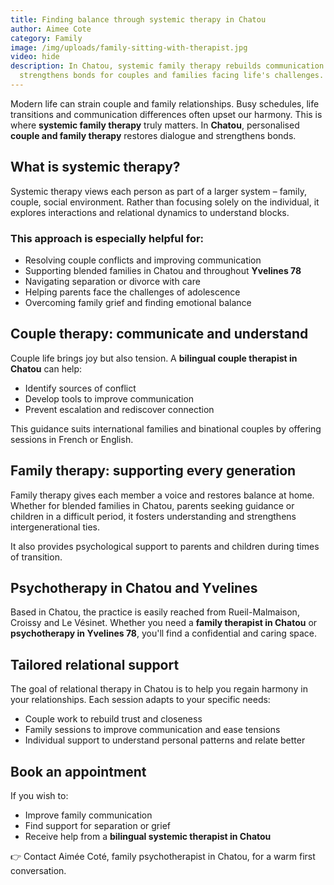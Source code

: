 ```yaml
---
title: Finding balance through systemic therapy in Chatou
author: Aimee Cote
category: Family
image: /img/uploads/family-sitting-with-therapist.jpg
video: hide
description: In Chatou, systemic family therapy rebuilds communication and
  strengthens bonds for couples and families facing life's challenges.
---
```


<p>Modern life can strain couple and family relationships. Busy schedules, life transitions and communication differences often upset our harmony. This is where <strong>systemic family therapy</strong> truly matters. In <strong>Chatou</strong>, personalised <strong>couple and family therapy</strong> restores dialogue and strengthens bonds.</p>

<h2>What is systemic therapy?</h2>

<p>Systemic therapy views each person as part of a larger system – family, couple, social environment. Rather than focusing solely on the individual, it explores interactions and relational dynamics to understand blocks.</p>

<h3>This approach is especially helpful for:</h3>

<ul>
<li>Resolving couple conflicts and improving communication</li>
<li>Supporting blended families in Chatou and throughout <strong>Yvelines 78</strong></li>
<li>Navigating separation or divorce with care</li>
<li>Helping parents face the challenges of adolescence</li>
<li>Overcoming family grief and finding emotional balance</li>
</ul>

<h2>Couple therapy: communicate and understand</h2>

<p>Couple life brings joy but also tension. A <strong>bilingual couple therapist in Chatou</strong> can help:</p>

<ul>
<li>Identify sources of conflict</li>
<li>Develop tools to improve communication</li>
<li>Prevent escalation and rediscover connection</li>
</ul>

<p>This guidance suits international families and binational couples by offering sessions in French or English.</p>

<h2>Family therapy: supporting every generation</h2>

<p>Family therapy gives each member a voice and restores balance at home. Whether for blended families in Chatou, parents seeking guidance or children in a difficult period, it fosters understanding and strengthens intergenerational ties.</p>

<p>It also provides psychological support to parents and children during times of transition.</p>

<h2>Psychotherapy in Chatou and Yvelines</h2>

<p>Based in Chatou, the practice is easily reached from Rueil-Malmaison, Croissy and Le Vésinet. Whether you need a <strong>family therapist in Chatou</strong> or <strong>psychotherapy in Yvelines 78</strong>, you'll find a confidential and caring space.</p>

<h2>Tailored relational support</h2>

<p>The goal of relational therapy in Chatou is to help you regain harmony in your relationships. Each session adapts to your specific needs:</p>

<ul>
<li>Couple work to rebuild trust and closeness</li>
<li>Family sessions to improve communication and ease tensions</li>
<li>Individual support to understand personal patterns and relate better</li>
</ul>

<h2>Book an appointment</h2>

<p>If you wish to:</p>

<ul>
<li>Improve family communication</li>
<li>Find support for separation or grief</li>
<li>Receive help from a <strong>bilingual systemic therapist in Chatou</strong></li>
</ul>

<p>👉 Contact Aimée Coté, family psychotherapist in Chatou, for a warm first conversation.</p>
